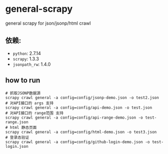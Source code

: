 # general-scrapy
general scrapy for json/jsonp/html crawl

## 依赖:

* `python`: 2.7.14
* `scrapy`: 1.3.3
* `jsonpath_rw`: 1.4.0


## how to run

```shell
# 抓取JSONP数据源
scrapy crawl general -a config=config/jsonp-demo.json -o test2.json
# 对API接口的 args 支持
scrapy crawl general -a config=config/api-demo.json -o test.json
# 对API接口的 range范围 支持
scrapy crawl general -a config=config/api-range-demo.json -o test-range.json
# html 静态页面
scrapy crawl general -a config=config/html-demo.json -o test3.json
# 登录态验证
scrapy crawl general -a config=config/github-login-demo.json -o test-login.json
```
